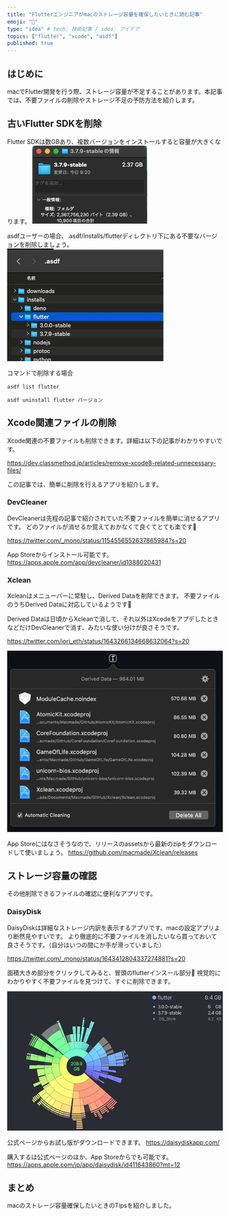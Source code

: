 ```yaml
---
title: "Flutterエンジニアがmacのストレージ容量を確保したいときに読む記事"
emoji: "🐙"
type: "idea" # tech: 技術記事 / idea: アイデア
topics: ["flutter", "xcode", "asdf"]
published: true
---
```

## はじめに
macでFlutter開発を行う際、ストレージ容量が不足することがあります。本記事では、不要ファイルの削除やストレージ不足の予防方法を紹介します。

## 古いFlutter SDKを削除

Flutter SDKは数GBあり、複数バージョンをインストールすると容量が大きくなります。 
![](/images/SCR-20230405-dat.png)

asdfユーザーの場合、.asdf/installs/flutterディレクトリ下にある不要なバージョンを削除しましょう。 
![](/images/SCR-20230405-dlp.png)

コマンドで削除する場合
```zsh:インストール済みバージョン確認
asdf list flutter
```
```zsh:アンインストール
asdf uninstall flutter バージョン
```

## Xcode関連ファイルの削除
Xcode関連の不要ファイルも削除できます。詳細は以下の記事がわかりやすいです。

https://dev.classmethod.jp/articles/remove-xcode8-related-unnecessary-files/

この記事では、簡単に削除を行えるアプリを紹介します。

### DevCleaner
DevCleanerは先程の記事で紹介されていた不要ファイルを簡単に消せるアプリです。
どのファイルが消せるか覚えておかなくて良くてとても楽です🥳

https://twitter.com/_mono/status/1154556552637865984?s=20

App Storeからインストール可能です。
https://apps.apple.com/app/devcleaner/id1388020431

### Xclean

Xcleanはメニューバーに常駐し、Derived Dataを削除できます。
不要ファイルのうちDerived Dataに対応しているようです👀

Derived Dataは日頃からXcleanで消して、それ以外はXcodeをアプデしたときなどだけDevCleanerで消す、みたいな使い分けが良さそうです。

https://twitter.com/iori_eth/status/1643266134668632064?s=20

![](/images/SCR-20230405-ukn.png)

App Storeにはなさそうなので、リリースのassetsから最新のzipをダウンロードして使いましょう。
https://github.com/macmade/Xclean/releases

## ストレージ容量の確認
その他削除できるファイルの確認に便利なアプリです。

### DaisyDisk
DaisyDiskは詳細なストレージ内訳を表示するアプリです。macの設定アプリより断然見やすいです。
より徹底的に不要ファイルを消したいなら買っておいて良さそうです。（自分はいつの間にか手が滑っていました）

https://twitter.com/_mono/status/1643412804337274881?s=20

面積大きめ部分をクリックしてみると、冒頭のflutterインスール部分👀
視覚的にわかりやすく不要ファイルを見つけて、すぐに削除できます。

![](/images/SCR-20230405-vfi.png)

公式ページからお試し版がダウンロードできます。
https://daisydiskapp.com/

購入するは公式ページのほか、App Storeからでも可能です。
https://apps.apple.com/jp/app/daisydisk/id411643860?mt=12

## まとめ
macのストレージ容量確保したいときのTipsを紹介しました。